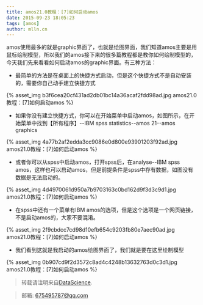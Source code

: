 ```yaml
---
title: amos21.0教程：[7]如何启动amos
date: 2015-09-23 18:05:23
tags: [amos]
author: mlln.cn
---
```

amos使用最多的就是graphic界面了，也就是绘图界面，我们知道amos主要是用鼠标绘制模型，所以我们的amos接下来的很多篇教程都是教你如何绘制模型的，今天我们先来看看如何启动amos的graphic界面。有三种方法：

- 最简单的方法是在桌面上的快捷方式启动，但是这个快捷方式不是自动安装的，需要你自己动手建立快捷方式

{% asset_img b3f6cea20cf431ad2db01bc14a36acaf2fdd98ad.jpg amos21.0教程：[7]如何启动amos %}

- 如果你没有建立快捷方式，你可以在开始菜单中启动amos，如图所示，在开始菜单中找到【所有程序】--IBM spss statistics--amos 21--amos graphics

{% asset_img 4a77b2af2edda3cc9086e0d800e93901203f92ad.jpg amos21.0教程：[7]如何启动amos %}

- 或者你可以从spss中启动amos，打开spss后，在analyse--IBM spss amos，这样也可以启动amos，但是前提条件是spss中存有数据，如图没有数据是无法启动的。

{% asset_img 4d4970061d950a7b9703163c0bd162d9f3d3c9d1.jpg amos21.0教程：[7]如何启动amos %}

- 在spss中还有一个菜单有IBM amos的选项，但是这个选项是一个网页链接，不是启动amos的，大家不要混淆。

{% asset_img 2f9cbdcc7cd98d10efb654c9203fb80e7aec90ad.jpg amos21.0教程：[7]如何启动amos %}

- 我们看到这就是我启动的amos绘图界面了，我们就是要在这里绘制模型

{% asset_img 0b907cd9f2d3572c8ad4c4248b13632763d0c3d1.jpg amos21.0教程：[7]如何启动amos %}

> 转载请注明来自[DataScience](http://mlln.cn).

> 邮箱: 675495787@qq.com 
